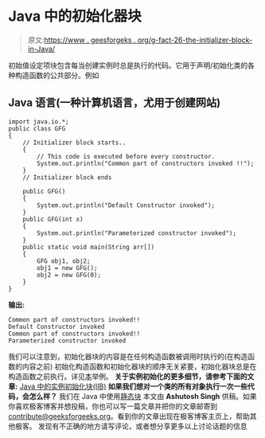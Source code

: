 # Java 中的初始化器块

> 原文:[https://www . geesforgeks . org/g-fact-26-the-initializer-block-in-Java/](https://www.geeksforgeeks.org/g-fact-26-the-initializer-block-in-java/)

初始值设定项块包含每当创建实例时总是执行的代码。它用于声明/初始化类的各种构造函数的公共部分。例如

## Java 语言(一种计算机语言，尤用于创建网站)

```
import java.io.*;
public class GFG
{
    // Initializer block starts..
    {
        // This code is executed before every constructor.
        System.out.println("Common part of constructors invoked !!");
    }
    // Initializer block ends

    public GFG()
    {
        System.out.println("Default Constructor invoked");
    }
    public GFG(int x)
    {
        System.out.println("Parameterized constructor invoked");
    }
    public static void main(String arr[])
    {
        GFG obj1, obj2;
        obj1 = new GFG();
        obj2 = new GFG(0);
    }
}
```

**输出:**

```
Common part of constructors invoked!!
Default Constructor invoked
Common part of constructors invoked!!
Parameterized constructor invoked 
```

我们可以注意到，初始化器块的内容是在任何构造函数被调用时执行的(在构造函数的内容之前)
初始化构造函数和初始化器块的顺序无关紧要，初始化器块总是在构造函数之前执行。详见[本](https://ide.geeksforgeeks.org/X6V1dR)举例。
**关于实例初始化的更多细节，请参考下面的文章:**
[Java 中的实例初始化块(IIB)](https://www.geeksforgeeks.org/instance-initialization-block-iib-java/)
**如果我们想对一个类的所有对象执行一次一些代码，会怎么样？**
我们在 Java 中使用[静态块](https://www.geeksforgeeks.org/g-fact-79/)
本文由 **Ashutosh Singh** 供稿。如果你喜欢极客博客并想投稿，你也可以写一篇文章并把你的文章邮寄到 contribute@geeksforgeeks.org。看到你的文章出现在极客博客主页上，帮助其他极客。
发现有不正确的地方请写评论，或者想分享更多以上讨论话题的信息